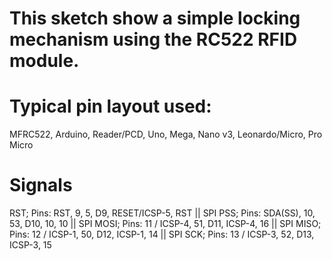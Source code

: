 # This sketch show a simple locking mechanism using the RC522 RFID module.

# Typical pin layout used: 
MFRC522, Arduino, Reader/PCD, Uno, Mega, Nano v3, Leonardo/Micro, Pro Micro

# Signals
RST; Pins: RST, 9, 5, D9, RESET/ICSP-5, RST || SPI PSS; Pins: SDA(SS), 10, 53, D10, 10, 10 || SPI MOSI; Pins: 11 / ICSP-4, 51, D11, ICSP-4, 16 || SPI MISO; Pins: 12 / ICSP-1, 50, D12, ICSP-1, 14 || SPI SCK; Pins: 13 / ICSP-3, 52, D13, ICSP-3, 15
